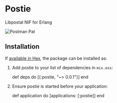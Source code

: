 # Postie

Libpostal NIF for Erlang

![Postman Pat](http://i.imgur.com/0P0Fe1F.gif)

## Installation

If [available in Hex](https://hex.pm/docs/publish), the package can be installed as:

  1. Add postie to your list of dependencies in `mix.exs`:

        def deps do
          [{:postie, "~> 0.0.1"}]
        end

  2. Ensure postie is started before your application:

        def application do
          [applications: [:postie]]
        end
